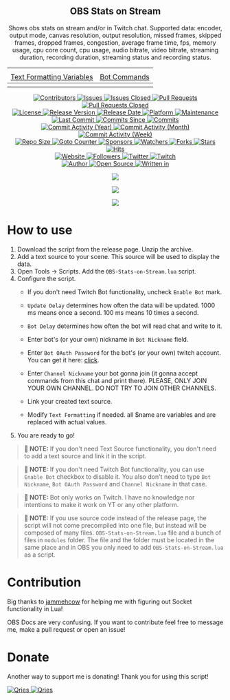 <p align="center">
	<h2 align="center"><b>OBS Stats on Stream</b></h2>
	<p align="center">Shows obs stats on stream and/or in Twitch chat. Supported data: encoder, output mode, canvas resolution, output resolution, missed frames, skipped frames, dropped frames, congestion,  average frame time, fps, memory usage, cpu core count, cpu usage, audio bitrate, video bitrate, streaming duration, recording duration, streaming status and recording status.</p>
</p>

<table style="width:100%" align="center">
<tr><th colspan="2"></th></tr>
<tr>
	<td align="center"><a href="./Text-Formatting-Variables.md">Text Formatting Variables</a></td>
	<td align="center"><a href="./Bot-Commands.md">Bot Commands</a></td>	
</tr>
  <tr><th colspan="2"></th></tr>
</table>

<p align="center">
	<a href="https://github.com/greencomfytea/obs-stats-on-stream/graphs/contributors">
		<img alt="Contributors" src="https://custom-icon-badges.demolab.com/github/contributors/greencomfytea/obs-stats-on-stream?logo=person-add" />
	</a>
	<a href="https://github.com/greencomfytea/obs-stats-on-stream/issues">
		<img alt="Issues" src="https://custom-icon-badges.demolab.com/github/issues/greencomfytea/obs-stats-on-stream?logo=issue-opened" />
	</a>
	<a href="https://github.com/greencomfytea/obs-stats-on-stream/issues">
		<img alt="Issues Closed" src="https://custom-icon-badges.demolab.com/github/issues-closed/greencomfytea/obs-stats-on-stream?logo=issue-closed" />
	</a>
	<a href="https://github.com/greencomfytea/obs-stats-on-stream/pulls">
		<img alt="Pull Requests" src="https://custom-icon-badges.demolab.com/github/issues-pr/greencomfytea/obs-stats-on-stream?logo=git-pull-request" />
	</a>
	<a href="https://github.com/greencomfytea/obs-stats-on-stream/pulls">
		<img alt="Pull Requests Closed" src="https://custom-icon-badges.demolab.com/github/issues-pr-closed/greencomfytea/obs-stats-on-stream?logo=git-pull-request-closed" />
	</a>
<br>
	<a href="https://github.com/greencomfytea/obs-stats-on-stream/blob/main/LICENSE">
		<img alt="License" src="https://custom-icon-badges.demolab.com/github/license/greencomfytea/obs-stats-on-stream?logo=law" />
	</a>
	<a href="https://github.com/greencomfytea/obs-stats-on-stream/releases">
		<img alt="Release Version" src="https://custom-icon-badges.demolab.com/github/v/release/greencomfytea/obs-stats-on-stream?logo=tag" />
	</a>
	<a href="https://github.com/greencomfytea/obs-stats-on-stream/releases">
		<img alt="Release Date" src="https://custom-icon-badges.demolab.com/github/release-date/greencomfytea/obs-stats-on-stream?logo=clock" />
	</a>
	<a href="">
		<img alt="Platform" src="https://custom-icon-badges.demolab.com/badge/platform-win | linux | macos-blue?logo=device-desktop" />
	</a>
	<a href="">
		<img alt="Maintenance" src="https://custom-icon-badges.demolab.com/maintenance/yes/2023?logo=tools" />
	</a>
<br>
	<a href="https://github.com/greencomfytea/obs-stats-on-stream/commits/main">
		<img alt="Last Commit" src="https://custom-icon-badges.demolab.com/github/last-commit/greencomfytea/obs-stats-on-stream?logo=git-commit" />
	</a>
	<a href="https://github.com/greencomfytea/obs-stats-on-stream/commits/main">
		<img alt="Commits Since" src="https://custom-icon-badges.demolab.com/github/commits-since/greencomfytea/obs-stats-on-stream/latest?logo=git-commit" />
	</a>
<a href="https://github.com/greencomfytea/obs-stats-on-stream/commits/main">
		<img alt="Commits" src="https://custom-icon-badges.demolab.com/github/commit-activity/t/greencomfytea/obs-stats-on-stream?logo=git-commit" />
	</a>
<br>
	<a href="https://github.com/greencomfytea/obs-stats-on-stream/graphs/commit-activity">
		<img alt="Commit Activity (Year)" src="https://custom-icon-badges.demolab.com/github/commit-activity/y/greencomfytea/obs-stats-on-stream?logo=pulse" />
	</a>
	<a href="https://github.com/greencomfytea/obs-stats-on-stream/graphs/commit-activity">
		<img alt="Commit Activity (Month)" src="https://custom-icon-badges.demolab.com/github/commit-activity/m/greencomfytea/obs-stats-on-stream?logo=pulse" />
	</a>
	<a href="https://github.com/greencomfytea/obs-stats-on-stream/graphs/commit-activity">
		<img alt="Commit Activity (Week)" src="https://custom-icon-badges.demolab.com/github/commit-activity/w/greencomfytea/obs-stats-on-stream?logo=pulse" />
	</a>
<br>
	<a href="">
		<img alt="Repo Size" src="https://custom-icon-badges.demolab.com/github/repo-size/greencomfytea/obs-stats-on-stream?logo=database" />
	</a>
	<a href="">
		<img alt="Goto Counter" src="https://custom-icon-badges.demolab.com/github/search/greencomfytea/obs-stats-on-stream/goto?logo=git-compare" />
	</a>
	<a href="https://github.com/sponsors/greencomfytea">
		<img alt="Sponsors" src="https://custom-icon-badges.demolab.com/github/sponsors/greencomfytea?logo=heart" />
	</a>
	<a href="https://github.com/GreenComfyTea/obs-stats-on-stream/watchers">
		<img alt="Watchers" src="https://custom-icon-badges.demolab.com/github/watchers/greencomfytea/obs-stats-on-stream?logo=eye" />
	</a>
	<a href="https://github.com/greencomfytea/obs-stats-on-stream/forks">
		<img alt="Forks" src="https://custom-icon-badges.demolab.com/github/forks/greencomfytea/obs-stats-on-stream?logo=repo-forked" />
	</a>
	<a href="https://github.com/greencomfytea/obs-stats-on-stream/stargazers">
		<img alt="Stars" src="https://custom-icon-badges.demolab.com/github/stars/greencomfytea/obs-stats-on-stream?logo=star" />
	</a>
	<a href="https://github.com/greencomfytea/obs-stats-on-stream/graphs/traffic">
		<img alt="Hits" src="https://custom-icon-badges.demolab.com/endpoint?url=https://hits.dwyl.com/greencomfytea/obs-stats-on-stream.json?color=blue&logo=eye" />
	</a>
<br>
	<a href="https://obsproject.com/forum/resources/obs-stats-on-stream.1319">
		<img alt="Website" src="https://custom-icon-badges.demolab.com/website?down_color=red&down_message=down&up_color=brightgreen&up_message=up&url=https://obsproject.com/forum/resources/obs-stats-on-stream.1319?logo=link" />
	</a>
	<a href="https://github.com/greencomfytea?tab=followers">
		<img alt="Followers" src="https://custom-icon-badges.demolab.com/github/followers/greencomfytea?logo=people" />
	</a>
	<a href="https://twitter.com/greencomfytea">
		<img alt="Twitter" src="https://img.shields.io/twitter/follow/greencomfytea?logo=twitter" />
	</a>
	<a href="https://www.twitch.tv/greencomfytea">
		<img alt="Twitch" src="https://img.shields.io/twitch/status/greencomfytea?logo=twitch" />
	</a>
<br>
	<a href="https://github.com/greencomfytea">
		<img alt="Author" src="https://custom-icon-badges.demolab.com/badge/author-GreenComfyTea-green?logo=person" />
	</a>
	<a href="https://github.com/topics/open-source">
		<img alt="Open Source" src="https://img.shields.io/badge/open%20source-%20yes-brightgreen?logo=openvpn" />
	</a>
	<a href="https://docs.obsproject.com/scripting">
		<img alt="Written in" src="https://custom-icon-badges.demolab.com/badge/written%20in-lua-000080?logo=terminal" />
	</a>
</p>

<p align="center">
	<a>
		<img align="center" src="https://i.imgur.com/uMnrq4r.png" />
	</a>
</p>
<p align="center">
	<a>
		<img align="center" src="https://i.imgur.com/6E7Ku9B.png" />
	</a>
</p>
<p align="center">
	<a>
		<img align="center" src="https://i.imgur.com/Wfi0c1u.png" />
	</a>
</p>

# How to use
1. Download the script from the release page. Unzip the archive. 
2. Add a text source to your scene. This source will be used to display the data.
3. Open Tools -> Scripts. Add the `OBS-Stats-on-Stream.lua` script.
4. Configure the script.
	* If you don't need Twitch Bot functionality, uncheck `Enable Bot` mark.
    * `Update Delay` determines how often the data will be updated. 1000 ms means once a second. 100 ms means 10 times a second.
	* `Bot Delay` determines how often the bot will read chat and write to it.
    
	* Enter bot's (or your own) nickname in `Bot Nickname` field.
	* Enter `Bot OAuth Password` for the bot's (or your own) twitch account. You can get it here: [click](https://twitchapps.com/tmi).
	* Enter `Channel Nickname` your bot gonna join (it gonna accept commands from this chat and print there). PLEASE, ONLY JOIN YOUR OWN CHANNEL. DO NOT TRY TO JOIN OTHER CHANNELS.
	* Link your created text source.
    * Modify `Text Formatting` if needed. all $name are variables and are replaced with actual values.
5. You are ready to go!

>**:pushpin: NOTE:**   If you don't need Text Source functionality, you don't need to add a text source and link it in the script.

>**:pushpin: NOTE:**   If you don't need Twitch Bot functionality, you can use `Enable Bot` checkbox to disable it. You also don't need to type `Bot Nickname`, `Bot OAuth Password` and `Channel Nickname` in that case.

>**:pushpin: NOTE:**   Bot only works on Twitch. I have no knowledge nor intentions to make it work on YT or any other platform.

>**:pushpin: NOTE:**   If you use source code instead of the release page, the script will not come precompiled into one file, but instead will be composed of many files. `OBS-Stats-on-Stream.lua` file and a bunch of files in `modules` folder. The file and the folder must be located in the same place and in OBS you only need to add `OBS-Stats-on-Stream.lua` as a script.

# Contribution

Big thanks to [jammehcow](https://github.com/jammehcow) for helping me with figuring out Socket functionality in Lua!

OBS Docs are very confusing. If you want to contribute feel free to message me, make a pull request or open an issue!

# Donate

Another way to support me is donating! Thank you for using this script!

 <a href="https://streamelements.com/greencomfytea/tip">
  <img alt="Qries" src="https://panels.twitch.tv/panel-48897356-image-c6155d48-b689-4240-875c-f3141355cb56">
</a>
<a href="https://ko-fi.com/greencomfytea">
  <img alt="Qries" src="https://panels.twitch.tv/panel-48897356-image-c2fcf835-87e4-408e-81e8-790789c7acbc">
</a>
